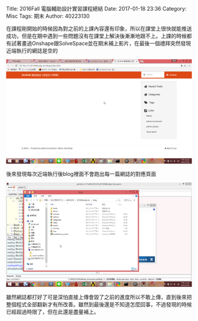 Title: 2016Fall 電腦輔助設計實習課程總結
Date: 2017-01-18 23:36
Category: Misc
Tags: 期末
Author: 40223130

在課程剛開始的時候因為對之前的上課內容還有印象，所以在課堂上很快就能推送成功，但是在期中遇到一些問題沒有在課堂上解決後漸漸地跟不上。上課的時候都有試著畫過Onshape跟SolveSpace並在期末補上影片，在最後一個禮拜突然發現近端執行的網誌是空的

<img src="./../theme/16145151_1352994728057378_325179208_o.png" width="600" />



後來發現每次近端執行後blog裡面不會跑出每一篇網誌的對應頁面

<img src="./../theme/2017-01-18_23-33-10.png" width="600" />



雖然網誌都打好了可是深怕直接上傳會毀了之前的進度所以不敢上傳，直到後來把整個程式全部翻新才有所改善。雖然到最後還是不知道怎麼回事，不過發現的時候已經超過時限了，但在此還是盡量補上。
<!-- PELICAN_END_SUMMARY -->